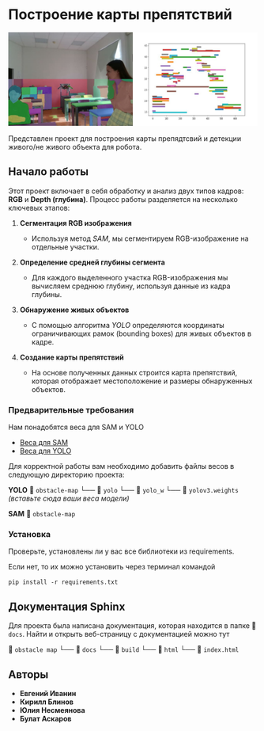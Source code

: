 # Построение карты препятствий

![Результат работы проекта по построению карты препятствий с использованием алгоритмов SAM и YOLO](result.jpeg)

Представлен проект для построения карты препядтсвий и детекции живого/не живого объекта для робота.

## Начало работы

Этот проект включает в себя обработку и анализ двух типов кадров: **RGB** и **Depth (глубина)**. Процесс работы разделяется на несколько ключевых этапов:

1. **Сегментация RGB изображения**
   - Используя метод *SAM*, мы сегментируем RGB-изображение на отдельные участки.

2. **Определение средней глубины сегмента**
   - Для каждого выделенного участка RGB-изображения мы вычисляем среднюю глубину, используя данные из кадра глубины.

3. **Обнаружение живых объектов**
   - С помощью алгоритма *YOLO* определяются координаты ограничивающих рамок (bounding boxes) для живых объектов в кадре.

4. **Создание карты препятствий**
   - На основе полученных данных строится карта препятствий, которая отображает местоположение и размеры обнаруженных объектов.

### Предварительные требования

Нам понадобятся веса для SAM и YOLO
- [Веса для SAM](https://huggingface.co/n0r9st/segment-anything/resolve/main/sam_vit_h_4b8939.pth?download=true)
- [Веса для YOLO](https://pjreddie.com/media/files/yolov3.weights)

Для корректной работы вам необходимо добавить файлы весов в следующую директорию проекта:

**YOLO**
📁 `obstacle-map`
  └── 📁 `yolo`
      └── 📁 `yolo_w`
          └── 📄 `yolov3.weights` *(вставьте сюда ваши веса модели)*

**SAM**
📁 `obstacle-map`

### Установка

Проверьте, установлены ли у вас все библиотеки из requirements.

Если нет, то их можно установить через терминал командой

    pip install -r requirements.txt

## Документация Sphinx 

Для проекта была написана документация, которая находится в папке 📁 `docs`. Найти и открыть веб-страницу с документацией можно тут

📁 `obstacle map`
  └── 📁 `docs`
      └── 📁 `build`
          └── 📁 `html`
              └── 📄 `index.html`

## Авторы

  - **Евгений Иванин**
  - **Кирилл Блинов**
  - **Юлия Несмеянова**
  - **Булат Аскаров**

